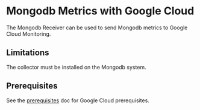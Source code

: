 # Mongodb Metrics with Google Cloud

The Mongodb Receiver can be used to send Mongodb metrics to Google Cloud Monitoring.

## Limitations

The collector must be installed on the Mongodb system.

## Prerequisites

See the [prerequisites](../README.md) doc for Google Cloud prerequisites.

